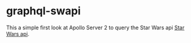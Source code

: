 # graphql-swapi

This a simple first look at Apollo Server 2 to query the Star Wars api [Star Wars api](https://swapi.co).

